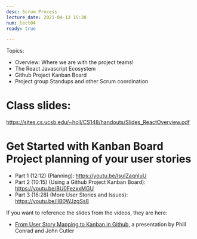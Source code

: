 ```yaml
---
desc: Scrum Process
lecture_date: 2021-04-13 15:30
num: lect04
ready: true

---
```



Topics: 
* Overview: Where we are with the project teams! 
* The React Javascript Ecosystem
* Github Project Kanban Board 
* Project group Standups and other Scrum coordination

# Class slides: 

<https://sites.cs.ucsb.edu/~holl/CS148/handouts/Slides_ReactOverview.pdf>
	

# Get Started with Kanban Board Project planning of your user stories 

* Part 1 (12:12) (Planning): <https://youtu.be/IsuIZaqnIuU>
* Part 2 (10:15) (Using a Github Project Kanban Board): <https://youtu.be/8U0FezxxMGU>
* Part 3 (16:28) (More User Stories and Issues): <https://youtu.be/lIB0WJzgSs8>

If you want to reference the slides from the videos, they are here: 
* [From User Story Mapping to Kanban in Github](https://docs.google.com/presentation/d/1UD5qIm5njZFF2s8OvCJdJPnsR_VvnavcZRP9cXRqRNw/edit?usp=sharing), a presentation by Phill Conrad and John Cutler
